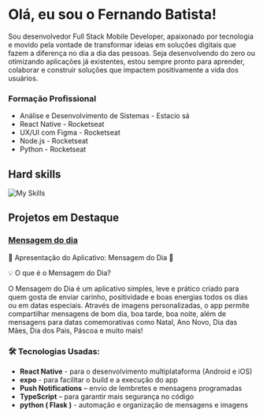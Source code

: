 # Olá, eu sou o Fernando Batista!
Sou desenvolvedor Full Stack Mobile Developer, apaixonado por tecnologia e movido pela vontade de transformar ideias em soluções digitais que fazem a diferença no dia a dia das pessoas.
Seja desenvolvendo do zero ou otimizando aplicações já existentes, estou sempre pronto para aprender, colaborar e construir soluções que impactem positivamente a vida dos usuários.

### Formação Profissional
- Análise e Desenvolvimento de Sistemas - Estacio sá
- React Native - Rocketseat
- UX/UI com Figma - Rocketseat
- Node.js - Rocketseat
- Python - Rocketseat

## Hard skills
![My Skills](https://skillicons.dev/icons?i=html,css,js,ts,react,figma,nodejs,express,python,flask,git)

## Projetos em Destaque
### <a href="https://play.google.com/store/apps/details?id=com.fernando.bs14.mensagemdodia&pcampaignid=web_share" target="_blank">Mensagem do dia</a> 

🎉 Apresentação do Aplicativo: Mensagem do Dia 📱


💡 O que é o Mensagem do Dia?


O Mensagem do Dia é um aplicativo simples, leve e prático criado para quem gosta de enviar carinho, positividade e boas energias todos os dias ou em datas especiais. Através de imagens personalizadas, o app permite compartilhar mensagens de bom dia, boa tarde, boa noite, além de mensagens para datas comemorativas como Natal, Ano Novo, Dia das Mães, Dia dos Pais, Páscoa e muito mais!

### 🛠️ Tecnologias Usadas:
- <b>React Native</b> - para o desenvolvimento multiplataforma (Android e iOS)
- <b>expo</b> - para facilitar o build e a execução do app
- <b>Push Notifications</b> – envio de lembretes e mensagens programadas
- <b>TypeScript</b> – para garantir mais segurança no código
- <b>python ( Flask )</b> - automação e organização de mensagens e imagens


  
